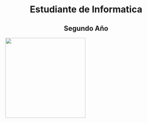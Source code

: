 <div color="black">
<h1 align="center"> Estudiante de Informatica </h1>
<h2 align="center"> Segundo Año </h2>
<a border="10px white" href="https://github.com/BautistaMarquez/SegundoPrimerSemestre"> <img width ="250" src="https://github.com/user-attachments/assets/06cf0749-ebc2-4474-8c47-2f0206637369"> </a>
</div>

